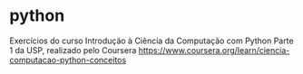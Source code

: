 # python
Exercícios do curso Introdução à Ciência da Computação com Python Parte 1 da USP, realizado pelo Coursera https://www.coursera.org/learn/ciencia-computacao-python-conceitos
